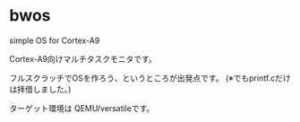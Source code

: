 bwos
====

simple OS for Cortex-A9

Cortex-A9向けマルチタスクモニタです。

フルスクラッチでOSを作ろう、というところが出発点です。 (※でもprintf.cだけは拝借しました。)

ターゲット環境は QEMU/versatileです。

